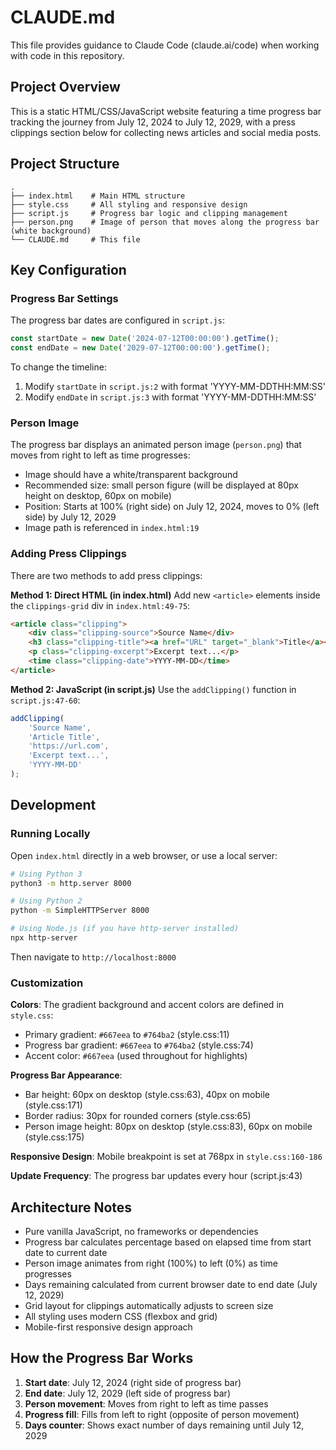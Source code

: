 # CLAUDE.md

This file provides guidance to Claude Code (claude.ai/code) when working with code in this repository.

## Project Overview

This is a static HTML/CSS/JavaScript website featuring a time progress bar tracking the journey from July 12, 2024 to July 12, 2029, with a press clippings section below for collecting news articles and social media posts.

## Project Structure

```
.
├── index.html    # Main HTML structure
├── style.css     # All styling and responsive design
├── script.js     # Progress bar logic and clipping management
├── person.png    # Image of person that moves along the progress bar (white background)
└── CLAUDE.md     # This file
```

## Key Configuration

### Progress Bar Settings

The progress bar dates are configured in `script.js`:

```javascript
const startDate = new Date('2024-07-12T00:00:00').getTime();
const endDate = new Date('2029-07-12T00:00:00').getTime();
```

To change the timeline:
1. Modify `startDate` in `script.js:2` with format 'YYYY-MM-DDTHH:MM:SS'
2. Modify `endDate` in `script.js:3` with format 'YYYY-MM-DDTHH:MM:SS'

### Person Image

The progress bar displays an animated person image (`person.png`) that moves from right to left as time progresses:
- Image should have a white/transparent background
- Recommended size: small person figure (will be displayed at 80px height on desktop, 60px on mobile)
- Position: Starts at 100% (right side) on July 12, 2024, moves to 0% (left side) by July 12, 2029
- Image path is referenced in `index.html:19`

### Adding Press Clippings

There are two methods to add press clippings:

**Method 1: Direct HTML (in index.html)**
Add new `<article>` elements inside the `clippings-grid` div in `index.html:49-75`:

```html
<article class="clipping">
    <div class="clipping-source">Source Name</div>
    <h3 class="clipping-title"><a href="URL" target="_blank">Title</a></h3>
    <p class="clipping-excerpt">Excerpt text...</p>
    <time class="clipping-date">YYYY-MM-DD</time>
</article>
```

**Method 2: JavaScript (in script.js)**
Use the `addClipping()` function in `script.js:47-60`:

```javascript
addClipping(
    'Source Name',
    'Article Title',
    'https://url.com',
    'Excerpt text...',
    'YYYY-MM-DD'
);
```

## Development

### Running Locally

Open `index.html` directly in a web browser, or use a local server:

```bash
# Using Python 3
python3 -m http.server 8000

# Using Python 2
python -m SimpleHTTPServer 8000

# Using Node.js (if you have http-server installed)
npx http-server
```

Then navigate to `http://localhost:8000`

### Customization

**Colors**: The gradient background and accent colors are defined in `style.css`:
- Primary gradient: `#667eea` to `#764ba2` (style.css:11)
- Progress bar gradient: `#667eea` to `#764ba2` (style.css:74)
- Accent color: `#667eea` (used throughout for highlights)

**Progress Bar Appearance**:
- Bar height: 60px on desktop (style.css:63), 40px on mobile (style.css:171)
- Border radius: 30px for rounded corners (style.css:65)
- Person image height: 80px on desktop (style.css:83), 60px on mobile (style.css:175)

**Responsive Design**: Mobile breakpoint is set at 768px in `style.css:160-186`

**Update Frequency**: The progress bar updates every hour (script.js:43)

## Architecture Notes

- Pure vanilla JavaScript, no frameworks or dependencies
- Progress bar calculates percentage based on elapsed time from start date to current date
- Person image animates from right (100%) to left (0%) as time progresses
- Days remaining calculated from current browser date to end date (July 12, 2029)
- Grid layout for clippings automatically adjusts to screen size
- All styling uses modern CSS (flexbox and grid)
- Mobile-first responsive design approach

## How the Progress Bar Works

1. **Start date**: July 12, 2024 (right side of progress bar)
2. **End date**: July 12, 2029 (left side of progress bar)
3. **Person movement**: Moves from right to left as time passes
4. **Progress fill**: Fills from left to right (opposite of person movement)
5. **Days counter**: Shows exact number of days remaining until July 12, 2029
